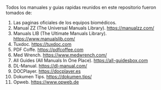 Todos los manuales y guias rapidas reunidos en este repositorio fueron tomados de:

1. Las paginas oficiales de los equipos biomédicos.
2. Manual ZZ (The Universal Manuals Library). https://manualzz.com/
3. Manuals LIB (The Ultimate Manuals Library). https://www.manualslib.com/
4. Tuxdoc. https://tuxdoc.com
5. PDF Coffe. https://pdfcoffee.com
6. Med Wrench. https://www.medwrench.com/
7. All Guides (All Manuals In One Place). https://all-guidesbox.com
8. DL-Manual. https://dl-manual.com/
9. DOCPlayer. https://docplayer.es
10. Dokumen Tips. https://dokumen.tips/
11. Opweb. https://www.opweb.de
